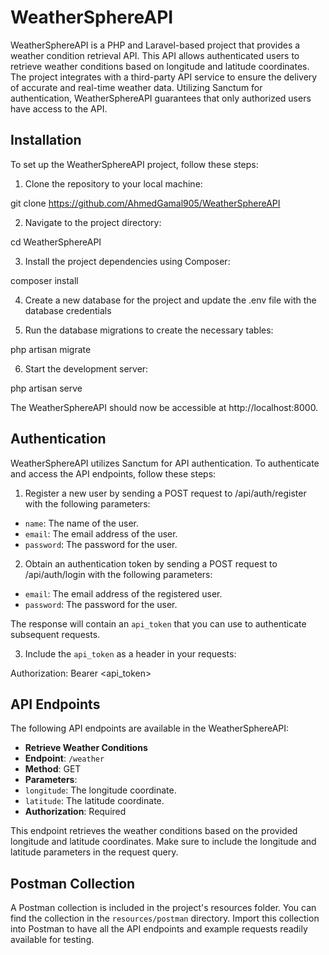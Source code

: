 # WeatherSphereAPI

WeatherSphereAPI is a PHP and Laravel-based project that provides a weather condition retrieval API. This API allows authenticated users to retrieve weather conditions based on longitude and latitude coordinates. The project integrates with a third-party API service to ensure the delivery of accurate and real-time weather data. Utilizing Sanctum for authentication, WeatherSphereAPI guarantees that only authorized users have access to the API.

## Installation

To set up the WeatherSphereAPI project, follow these steps:

1. Clone the repository to your local machine:

git clone <https://github.com/AhmedGamal905/WeatherSphereAPI>

2. Navigate to the project directory:

cd WeatherSphereAPI

3. Install the project dependencies using Composer:

composer install

4. Create a new database for the project and update the .env file with the database credentials

5. Run the database migrations to create the necessary tables:

php artisan migrate

6. Start the development server:

php artisan serve

The WeatherSphereAPI should now be accessible at http://localhost:8000.

## Authentication

WeatherSphereAPI utilizes Sanctum for API authentication. To authenticate and access the API endpoints, follow these steps:

1. Register a new user by sending a POST request to /api/auth/register with the following parameters:

-   `name`: The name of the user.
-   `email`: The email address of the user.
-   `password`: The password for the user.

2. Obtain an authentication token by sending a POST request to /api/auth/login with the following parameters:

-   `email`: The email address of the registered user.
-   `password`: The password for the user.

The response will contain an `api_token` that you can use to authenticate subsequent requests.

3. Include the `api_token` as a header in your requests:

Authorization: Bearer <api_token>

## API Endpoints

The following API endpoints are available in the WeatherSphereAPI:

-   **Retrieve Weather Conditions**
-   **Endpoint**: `/weather`
-   **Method**: GET
-   **Parameters**:
-   `longitude`: The longitude coordinate.
-   `latitude`: The latitude coordinate.
-   **Authorization**: Required

This endpoint retrieves the weather conditions based on the provided longitude and latitude coordinates. Make sure to include the longitude and latitude parameters in the request query.

## Postman Collection

A Postman collection is included in the project's resources folder. You can find the collection in the `resources/postman` directory. Import this collection into Postman to have all the API endpoints and example requests readily available for testing.
